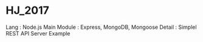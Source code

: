 # HJ_2017

Lang : Node.js
Main Module : Express, MongoDB, Mongoose
Detail : Simplel REST API Server Example
